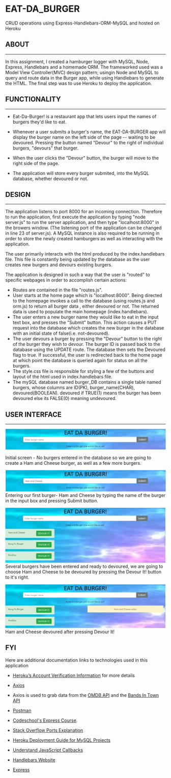 # EAT-DA_BURGER
CRUD operations using Express-Handlebars-ORM-MySQL and hosted on Heroku

## ABOUT ##
-----
In this assignment, I created a hamburger logger with MySQL, Node, Express, Handlebars and a homemade ORM. The frameworked used was a Model View Controller(MVC) design pattern; usingin Node and MySQL to query and route data in the Burger app, while using Handlebars to generate the HTML. The final step was to use Heroku to deploy the application. 


## FUNCTIONALITY ##
--------------

* Eat-Da-Burger! is a restaurant app that lets users input the names of burgers they'd like to eat.

* Whenever a user submits a burger's name, the EAT-DA-BURGER  app will display the burger name on the left side of the page -- waiting to be devoured. Pressing the button named "Devour" to the right of individual burgers, "devours" that burger. 

* When the user clicks the "Devour" button, the burger will move to the right side of the page.

* The application will store every burger submited, into the MySQL database, whether devoured or not.


## DESIGN ##
-----------
The application listens to port 8000 for an incoming connection. Therefore to run the application, first execute the application by typing "node server.js"  to run the server application, and then type "localhost:8000" in the browers window. (The listening port of the application can be changed in line 23 of server.js). A MySQL instance is also required to be running in order to store the newly created hamburgers as well as interacting with the application. 

The user primarily interacts with the html produced by the index.handlebars file. This file is constantly being updated by the database as the user creates new burgers and devours existing burgers. 

The application is designed in such a way that the user is "routed" to specific webpages in order to accomplish certain actions:
* Routes are contained in the file "routes.js".  
* User starts at the home page which is "localhost:8000". Being directed to the homepage invokes a call to the database (using routes.js and orm.js) to return all burger data , either devoured or not. The returned data is used to populate the main homepage (index.handlebars). 
* The user enters a new burger name they would like to eat in the input text box,  and presses the "Submit" button. This action causes a PUT request into the database which creates the new burger in the database with an initial state of false(i.e. not-devoured). 
* The user devours a burger by pressing the "Devour" button to the right of the burger they wish to devour. The burger ID is passed back to the database using the UPDATE route. The database then sets the Devoured flag to true. If successful, the user is redirected back to the home page at which point the database is queried again for status on all the burgers. 
* The style.css file is responsible for styling a few of the buttons and layout of the html used in index.handlebars file. 
* The mySQL database named burger_DB contains a single table named burgers, whose columns are ID(PK), burger_name(CHAR), devoured(BOOLEAN). devoured if TRUE(1) means the burger has been devoured else its FALSE(0) meaning undevoured.


## USER INTERFACE ##
-------------------

 ![Intial Eat Da Burger UI](/public/initialScreen.png)

Initial screen - No burgers entered in the database so we are going to create a Ham and Cheese burger, as well as a few more burgers.


 ![Enter First Burger](/public/enterFirstBurger.png)
Entering our first burger- Ham and Cheese by typing the name of the burger in the input box and pressing Submit button.

 ![Going To Devour](/public/goingToDevour.png)
Several burgers have been entered and ready to devoured,  we are going to choose Ham and Cheese to be devoured by pressing the Devour It! button to it's right. 


 ![Ham and Cheese Devoured](/public/hamAndCheeseDevoured.png)
 Ham and Cheese devoured after pressing Devour It!

FYI
---

Here are additional documentation links to technologies used in this application

* [Heroku’s Account Verification Information](https://devcenter.heroku.com/articles/account-verification) for more details

* [Axios](https://www.npmjs.com/package/axios)
*  Axios is used to grab data from the [OMDB API](http://www.omdbapi.com) and the [Bands In Town API](http://www.artists.bandsintown.com/bandsintown-api)
* [Postman](https://www.getpostman.com/)
* [Codeschool's Express Course](https://www.codeschool.com/courses/building-blocks-of-express-js).
* [Stack Overflow Ports Explanation](http://stackoverflow.com/questions/10182798/why-are-ports-below-1024-privileged)
* [Heroku Deployment Guide for MySQL Projects](./Supplemental/MySQLHerokuDeploymentProcess.pdf)
* [Understand JavaScript Callbacks](http://javascriptissexy.com/understand-javascript-callback-functions-and-use-them/)
* [Handlebars Website](http://handlebarsjs.com/)
* [Express](http://expressjs.com/)





